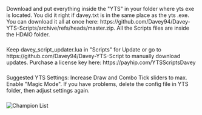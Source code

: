<p align="left">Download and put everything inside the "YTS" in your folder where yts exe is located. You did it right if davey.txt is in the same place as the yts .exe. You can download it all at once here: https://github.com/Davey94/Davey-YTS-Scripts/archive/refs/heads/master.zip. All the Scripts files are inside the HDAIO folder.</p>

###

<p align="left">Keep davey_script_updater.lua in "Scripts" for Update or go to https://github.com/Davey94/Davey-YTS-Script to manually download updates. Purchase a license key here: https://payhip.com/YTSScriptsDavey</p>

###

<p align="left">Suggested YTS Settings: Increase Draw and Combo Tick sliders to max. Enable "Magic Mode". If you have problems, delete the config file in YTS folder, then adjust settings again.</p>

###

![Champion List](https://media.discordapp.net/attachments/1173004730881032332/1184207580155875388/my-image_6.png?ex=658b2240&is=6578ad40&hm=8a335dd54140796650d4ac4174bd78844975a2753b8b91b0c2b9534e6525b713&=&format=webp&quality=lossless&width=1023&height=498)
